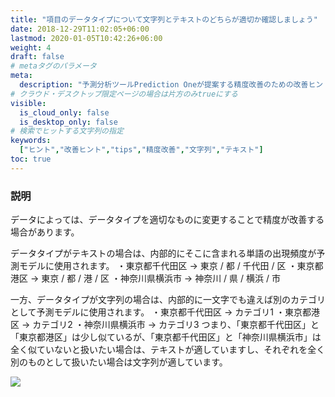 ```yaml
---
title: "項目のデータタイプについて文字列とテキストのどちらが適切か確認しましょう"
date: 2018-12-29T11:02:05+06:00
lastmod: 2020-01-05T10:42:26+06:00
weight: 4
draft: false
# metaタグのパラメータ
meta:
  description: "予測分析ツールPrediction Oneが提案する精度改善のための改善ヒントについて説明するページです。"
# クラウド・デスクトップ限定ページの場合は片方のみtrueにする
visible:
  is_cloud_only: false
  is_desktop_only: false
# 検索でヒットする文字列の指定
keywords:
  ["ヒント","改善ヒント","tips","精度改善","文字列","テキスト"]
toc: true
---
```


### 説明

データによっては、データタイプを適切なものに変更することで精度が改善する場合があります。

データタイプがテキストの場合は、内部的にそこに含まれる単語の出現頻度が予測モデルに使用されます。
・東京都千代田区 → 東京 / 都 / 千代田 / 区
・東京都港区 → 東京 / 都 / 港 / 区
・神奈川県横浜市 → 神奈川 / 県 / 横浜 / 市

一方、データタイプが文字列の場合は、内部的に一文字でも違えば別のカテゴリとして予測モデルに使用されます。
・東京都千代田区 → カテゴリ1
・東京都港区 → カテゴリ2
・神奈川県横浜市 → カテゴリ3
つまり、「東京都千代田区」と「東京都港区」は少し似ているが、「東京都千代田区」と「神奈川県横浜市」は全く似ていないと扱いたい場合は、テキストが適していますし、それぞれを全く別のものとして扱いたい場合は文字列が適しています。

![](../img/t_slide.png)

